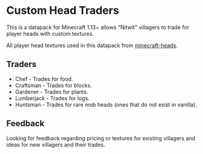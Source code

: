 # Custom Head Traders

This is a datapack for Minecraft 1.13+ allows "Nitwit" villagers to trade for
player heads with custom textures.

All player head textures used in this datapack from [minecraft-heads](https://minecraft-heads.com).

## Traders
* Chef - Trades for food.
* Craftsman - Trades for blocks.
* Gardener - Trades for plants.
* Lumberjack - Trades for logs.
* Huntsman - Trades for rare mob heads (ones that do not exist in vanilla).


## Feedback
Looking for feedback regarding pricing or textures for existing villagers and
ideas for new villagers and their trades.
